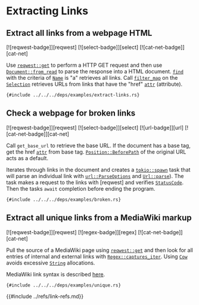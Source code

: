 # Extracting Links

## Extract all links from a webpage HTML

[![reqwest-badge]][reqwest] [![select-badge]][select] [![cat-net-badge]][cat-net]

Use [`reqwest::get`] to perform a HTTP GET request and then use
[`Document::from_read`] to parse the response into a HTML document.
[`find`] with the criteria of [`Name`] is "a" retrieves all links.
Call [`filter_map`] on the [`Selection`] retrieves URLs
from links that have the "href" [`attr`] (attribute).

```rust,editable,no_run
{#include ../../../deps/examples/extract-links.rs}
```

## Check a webpage for broken links

[![reqwest-badge]][reqwest] [![select-badge]][select] [![url-badge]][url] [![cat-net-badge]][cat-net]

Call `get_base_url` to retrieve the base URL. If the document has a base tag,
get the href [`attr`] from base tag. [`Position::BeforePath`] of the original
URL acts as a default.

Iterates through links in the document and creates a [`tokio::spawn`] task that will
parse an individual link with [`url::ParseOptions`] and [`Url::parse`]).
The task makes a request to the links with [reqwest] and verifies
[`StatusCode`].  Then the tasks `await` completion before ending the program.

```rust,editable,no_run
{#include ../../../deps/examples/broken.rs}
```

## Extract all unique links from a MediaWiki markup

[![reqwest-badge]][reqwest] [![regex-badge]][regex] [![cat-net-badge]][cat-net]

Pull the source of a MediaWiki page using [`reqwest::get`] and then
look for all entries of internal and external links with
[`Regex::captures_iter`]. Using [`Cow`] avoids excessive [`String`] allocations.

MediaWiki link syntax is described [here][MediaWiki link syntax].

```rust,editable,no_run
{#include ../../../deps/examples/unique.rs}
```

[`attr`]: https://docs.rs/select/*/select/node/struct.Node.html#method.attr
[`Document::from_read`]: https://docs.rs/select/*/select/document/struct.Document.html#method.from_read
[`filter_map`]: https://doc.rust-lang.org/core/iter/trait.Iterator.html#method.filter_map
[`find`]: https://docs.rs/select/*/select/document/struct.Document.html#method.find
[`Name`]: https://docs.rs/select/*/select/predicate/struct.Name.html
[`reqwest::get`]: https://docs.rs/reqwest/*/reqwest/fn.get.html
[`Selection`]: https://docs.rs/select/*/select/selection/struct.Selection.html
[`Position::BeforePath`]: https://docs.rs/url/*/url/enum.Position.html#variant.BeforePath
[`StatusCode`]: https://docs.rs/reqwest/*/reqwest/struct.StatusCode.html
[`tokio::spawn`]: https://docs.rs/tokio/*/tokio/fn.spawn.html
[`url::Parse`]: https://docs.rs/url/*/url/struct.Url.html#method.parse
[`url::ParseOptions`]: https://docs.rs/url/*/url/struct.ParseOptions.html
[`Cow`]: https://doc.rust-lang.org/std/borrow/enum.Cow.html
[`Regex::captures_iter`]: https://docs.rs/regex/*/regex/struct.Regex.html#method.captures_iter
[`String`]: https://doc.rust-lang.org/std/string/struct.String.html
[MediaWiki link syntax]: https://www.mediawiki.org/wiki/Help:Links
{{#include ../refs/link-refs.md}}
